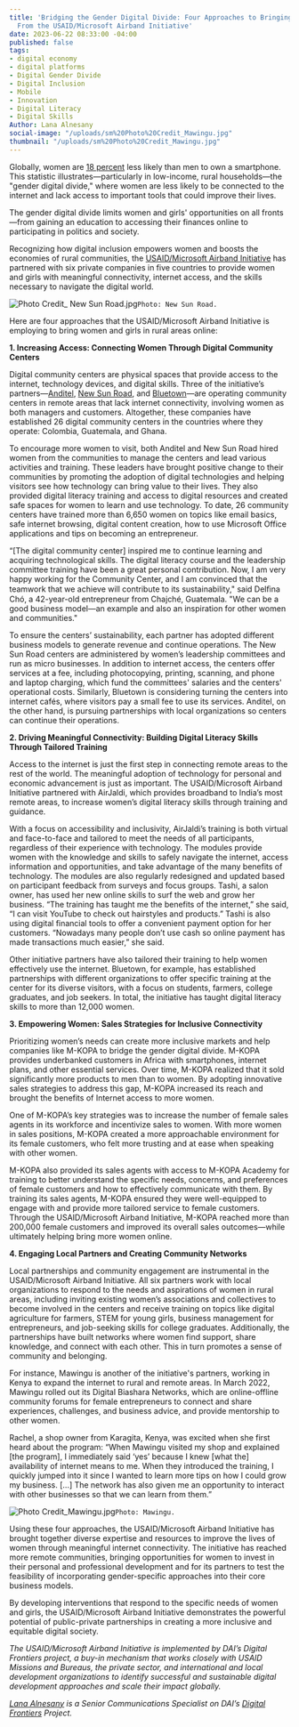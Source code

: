 ```yaml
---
title: 'Bridging the Gender Digital Divide: Four Approaches to Bringing Women Online
  From the USAID/Microsoft Airband Initiative'
date: 2023-06-22 08:33:00 -04:00
published: false
tags:
- digital economy
- digital platforms
- Digital Gender Divide
- Digital Inclusion
- Mobile
- Innovation
- Digital Literacy
- Digital Skills
Author: Lana Alnesany
social-image: "/uploads/sm%20Photo%20Credit_Mawingu.jpg"
thumbnail: "/uploads/sm%20Photo%20Credit_Mawingu.jpg"
---
```


Globally, women are [18 percent](https://www.gsma.com/r/wp-content/uploads/2022/06/The-Mobile-Gender-Gap-Report-2022.pdf) less likely than men to own a smartphone. This statistic illustrates—particularly in low-income, rural households—the "gender digital divide," where women are less likely to be connected to the internet and lack access to important tools that could improve their lives.  

The gender digital divide limits women and girls' opportunities on all fronts—from gaining an education to accessing their finances online to participating in politics and society.

Recognizing how digital inclusion empowers women and boosts the economies of rural communities, the [USAID/Microsoft Airband Initiative](https://www.usaid.gov/digital-development/usaid-microsoft-airband-initiative) has partnered with six private companies in five countries to provide women and girls with meaningful connectivity, internet access, and the skills necessary to navigate the digital world.

![Photo Credit_ New Sun Road.jpg](/uploads/Photo%20Credit_%20New%20Sun%20Road.jpg)`Photo: New Sun Road.`

Here are four approaches that the USAID/Microsoft Airband Initiative is employing to bring women and girls in rural areas online:

**1. Increasing Access: Connecting Women Through Digital Community Centers**

Digital community centers are physical spaces that provide access to the internet, technology devices, and digital skills. Three of the initiative’s partners—[Anditel](https://www.usaid.gov/digital-development/anditel-factsheet), [New Sun Road](https://www.usaid.gov/digital-development/new-sun-road-factsheet), and [Bluetown](https://www.usaid.gov/digital-development/bluetown-factsheet)—are operating community centers in remote areas that lack internet connectivity, involving women as both managers and customers. Altogether, these companies have established 26 digital community centers in the countries where they operate: Colombia, Guatemala, and Ghana.  

To encourage more women to visit, both Anditel and New Sun Road hired women from the communities to manage the centers and lead various activities and training. These leaders have brought positive change to their communities by promoting the adoption of digital technologies and helping visitors see how technology can bring value to their lives. They also provided digital literacy training and access to digital resources and created safe spaces for women to learn and use technology. To date, 26 community centers have trained more than 6,650 women on topics like email basics, safe internet browsing, digital content creation, how to use Microsoft Office applications and tips on becoming an entrepreneur.  

“[The digital community center] inspired me to continue learning and acquiring technological skills. The digital literacy course and the leadership committee training have been a great personal contribution. Now, I am very happy working for the Community Center, and I am convinced that the teamwork that we achieve will contribute to its sustainability," said Delﬁna Chó, a 42-year-old entrepreneur from Chajché, Guatemala. "We can be a good business model—an example and also an inspiration for other women and communities."

To ensure the centers’ sustainability, each partner has adopted different business models to generate revenue and continue operations. The New Sun Road centers are administered by women’s leadership committees and run as micro businesses. In addition to internet access, the centers offer services at a fee, including photocopying, printing, scanning, and phone and laptop charging, which fund the committees' salaries and the centers' operational costs. Similarly, Bluetown is considering turning the centers into internet cafés, where visitors pay a small fee to use its services. Anditel, on the other hand, is pursuing partnerships with local organizations so centers can continue their operations.  

**2. Driving Meaningful Connectivity: Building Digital Literacy Skills Through Tailored Training**

Access to the internet is just the first step in connecting remote areas to the rest of the world. The meaningful adoption of technology for personal and economic advancement is just as important. The USAID/Microsoft Airband Initiative partnered with AirJaldi, which provides broadband to India’s most remote areas, to increase women’s digital literacy skills through training and guidance.

With a focus on accessibility and inclusivity, AirJaldi’s training is both virtual and face-to-face and tailored to meet the needs of all participants, regardless of their experience with technology. The modules provide women with the knowledge and skills to safely navigate the internet, access information and opportunities, and take advantage of the many benefits of technology. The modules are also regularly redesigned and updated based on participant feedback from surveys and focus groups.
Tashi, a salon owner, has used her new online skills to surf the web and grow her business. “The training has taught me the benefits of the internet,” she said, “I can visit YouTube to check out hairstyles and products.” Tashi is also using digital financial tools to offer a convenient payment option for her customers. “Nowadays many people don’t use cash so online payment has made transactions much easier,” she said. 

Other initiative partners have also tailored their training to help women effectively use the internet. Bluetown, for example, has established partnerships with different organizations to offer specific training at the center for its diverse visitors, with a focus on students, farmers, college graduates, and job seekers. In total, the initiative has taught digital literacy skills to more than 12,000 women.

**3. Empowering Women: Sales Strategies for Inclusive Connectivity**

Prioritizing women’s needs can create more inclusive markets and help companies like M-KOPA to bridge the gender digital divide. M-KOPA provides underbanked customers in Africa with smartphones, internet plans, and other essential services. Over time, M-KOPA realized that it sold significantly more products to men than to women. By adopting innovative sales strategies to address this gap, M-KOPA increased its reach and brought the benefits of Internet access to more women. 

One of M-KOPA’s key strategies was to increase the number of female sales agents in its workforce and incentivize sales to women. With more women in sales positions, M-KOPA created a more approachable environment for its female customers, who felt more trusting and at ease when speaking with other women. 

M-KOPA also provided its sales agents with access to M-KOPA Academy for training to better understand the specific needs, concerns, and preferences of female customers and how to effectively communicate with them. By training its sales agents, M-KOPA ensured they were well-equipped to engage with and provide more tailored service to female customers. Through the USAID/Microsoft Airband Initiative, M-KOPA reached more than 200,000 female customers and improved its overall sales outcomes—while ultimately helping bring more women online.

**4. Engaging Local Partners and Creating Community Networks**

Local partnerships and community engagement are instrumental in the USAID/Microsoft Airband Initiative. All six partners work with local organizations to respond to the needs and aspirations of women in rural areas, including inviting existing women’s associations and collectives to become involved in the centers and receive training on topics like digital agriculture for farmers, STEM for young girls, business management for entrepreneurs, and job-seeking skills for college graduates. Additionally, the partnerships have built networks where women find support, share knowledge, and connect with each other. This in turn promotes a sense of community and belonging. 

For instance, Mawingu is another of the initiative's partners, working in Kenya to expand the internet to rural and remote areas. In March 2022, Mawingu rolled out its Digital Biashara Networks, which are online-offline community forums for female entrepreneurs to connect and share experiences, challenges, and business advice, and provide mentorship to other women. 

Rachel, a shop owner from Karagita, Kenya, was excited when she first heard about the program: “When Mawingu visited my shop and explained [the program], I immediately said ‘yes’ because I knew [what the] availability of internet means to me. When they introduced the training, I quickly jumped into it since I wanted to learn more tips on how I could grow my business. [...] The network has also given me an opportunity to interact with other businesses so that we can learn from them.”

![Photo Credit_Mawingu.jpg](/uploads/Photo%20Credit_Mawingu.jpg)`Photo: Mawingu.`

Using these four approaches, the USAID/Microsoft Airband Initiative has brought together diverse expertise and resources to improve the lives of women through meaningful internet connectivity. The initiative has reached more remote communities, bringing opportunities for women to invest in their personal and professional development and for its partners to test the feasibility of incorporating gender-specific approaches into their core business models. 

By developing interventions that respond to the specific needs of women and girls, the USAID/Microsoft Airband Initiative demonstrates the powerful potential of public-private partnerships in creating a more inclusive and equitable digital society.

*The USAID/Microsoft Airband Initiative is implemented by DAI’s Digital Frontiers project, a buy-in mechanism that works closely with USAID Missions and Bureaus, the private sector, and international and local development organizations to identify successful and sustainable digital development approaches and scale their impact globally.*

*[Lana Alnesany](https://www.linkedin.com/in/lana-jabbar/) is a Senior Communications Specialist on DAI’s [Digital Frontiers](https://www.dai.com/our-work/projects/worldwide-digital-frontiers-df) Project.*